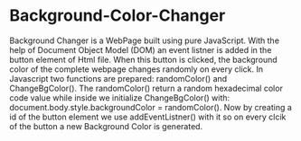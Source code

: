 # Background-Color-Changer

Background Changer is a WebPage built using pure JavaScript. With the help of Document Object Model (DOM) an event listner is added in the button element of Html file. When this button is clicked, the background color of the complete webpage changes randomly on every click. In Javascript two functions are prepared: randomColor() and ChangeBgColor(). The randomColor() return a random hexadecimal color code value while inside we initialize ChangeBgColor() with: document.body.style.backgroundColor = randomColor(). Now by creating a id of the button element we use addEventListner() with it so on every clcik of the button a new Background Color is generated.
